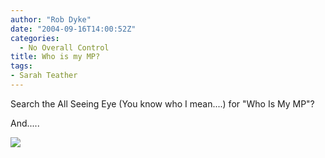 ```yaml
---
author: "Rob Dyke"
date: "2004-09-16T14:00:52Z"
categories:
  - No Overall Control
title: Who is my MP?
tags:
- Sarah Teather
---
```

Search the All Seeing Eye (You know who I mean....) for "Who Is My MP"?

And.....

![](http://www.theglobalvoyage.com/robdyke/whoismymp.jpg)
